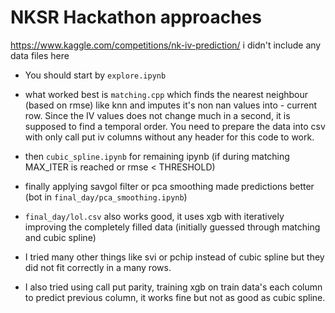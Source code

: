 # NKSR Hackathon approaches
https://www.kaggle.com/competitions/nk-iv-prediction/
i didn't include any data files here

- You should start by `explore.ipynb`
- what worked best is `matching.cpp` which finds the nearest neighbour (based on rmse) like knn and imputes it's non nan values into - current row. Since the IV values does not change much in a second, it is supposed to find a temporal order. You need to prepare the data into csv with only call put iv columns without any header for this code to work.
- then `cubic_spline.ipynb` for remaining ipynb (if during matching MAX_ITER is reached or rmse < THRESHOLD)
- finally applying savgol filter or pca smoothing made predictions better (bot in `final_day/pca_smoothing.ipynb`)
- `final_day/lol.csv` also works good, it uses xgb with iteratively improving the completely filled data (initially guessed through matching and cubic spline)

- I tried many other things like svi or pchip instead of cubic spline but they did not fit correctly in a many rows.
- I also tried using call put parity, training xgb on train data's each column to predict previous column, it works fine but not as good as cubic spline. 
